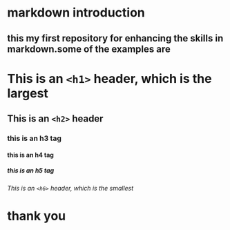 # markdown introduction
## this my first repository for enhancing the skills in markdown.some of the examples are

# This is an `<h1>` header, which is the largest

## This is an `<h2>` header

### this is an h3 tag

#### this is an h4 tag

##### this is an h5 tag 

###### This is an `<h6>` header, which is the smallest

<h1> thank you 
